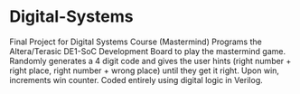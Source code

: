# Digital-Systems
Final Project for Digital Systems Course (Mastermind)
Programs the Altera/Terasic DE1-SoC Development Board to play the mastermind game. Randomly generates a 4 digit code and gives the user
hints (right number + right place, right number + wrong place) until they get it right. Upon win, increments win counter. Coded entirely
using digital logic in Verilog. 
